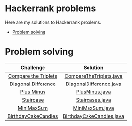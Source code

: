 # Hackerrank problems
Here are my solutions to Hackerrank problems.

* [Problem solving](#problem-solving)

# Problem solving

|                                                  Challenge                                                   |                                      Solution                                       |
|:------------------------------------------------------------------------------------------------------------:|:-----------------------------------------------------------------------------------:|
| [Compare the Triplets](https://www.hackerrank.com/challenges/compare-the-triplets/problem?isFullScreen=true) |  [CompareTheTriplets.java](./src/main/java/problemSolving/CompareTheTriplets.java)  | 
|  [Diagonal Difference](https://www.hackerrank.com/challenges/diagonal-difference/problem?isFullScreen=true)  |  [DiagonalDifference.java](./src/main/java/problemSolving/DiagonalDifference.java)  |
|           [Plus Minus](https://www.hackerrank.com/challenges/plus-minus/problem?isFullScreen=true)           |           [PlusMinus.java](./src/main/java/problemSolving/PlusMinus.java)           |
|            [Staircase](https://www.hackerrank.com/challenges/staircase/problem?isFullScreen=true)            |          [Staircases.java](./src/main/java/problemSolving/Staircases.java)          |
|          [MiniMaxSum](https://www.hackerrank.com/challenges/mini-max-sum/problem?isFullScreen=true)          |          [MiniMaxSum.java](./src/main/java/problemSolving/MiniMaxSum.java)          |
| [BirthdayCakeCandles](https://www.hackerrank.com/challenges/birthday-cake-candles/problem?isFullScreen=true) | [BirthdayCakeCandles.java](./src/main/java/problemSolving/BirthdayCakeCandles.java) |
